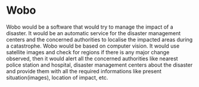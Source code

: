 # Wobo
Wobo would be a software that would try to manage the impact of a disaster. It would be an automatic service for the disaster management centers and the concerned authorities to localise the impacted areas during a catastrophe. Wobo would be based on computer vision. It would use satellite images and check for regions if there is any major change observed, then it would alert all the concerned authorities like nearest police station and hospital, disaster management centers about the disaster and provide them with all the required informations like present situation(images), location of impact, etc.
